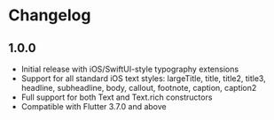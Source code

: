 # Changelog

## 1.0.0

* Initial release with iOS/SwiftUI-style typography extensions
* Support for all standard iOS text styles: largeTitle, title, title2, title3, headline, subheadline, body, callout, footnote, caption, caption2
* Full support for both Text and Text.rich constructors
* Compatible with Flutter 3.7.0 and above 